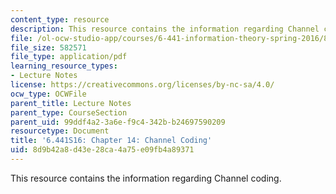 ```yaml
---
content_type: resource
description: This resource contains the information regarding Channel coding.
file: /ol-ocw-studio-app/courses/6-441-information-theory-spring-2016/8d9b42a8d43e28ca4a75e09fb4a89371_MIT6_441S16_chapter_14.pdf
file_size: 582571
file_type: application/pdf
learning_resource_types:
- Lecture Notes
license: https://creativecommons.org/licenses/by-nc-sa/4.0/
ocw_type: OCWFile
parent_title: Lecture Notes
parent_type: CourseSection
parent_uid: 99ddf4a2-3a6e-f9c4-342b-b24697590209
resourcetype: Document
title: '6.441S16: Chapter 14: Channel Coding'
uid: 8d9b42a8-d43e-28ca-4a75-e09fb4a89371
---
```

This resource contains the information regarding Channel coding.
